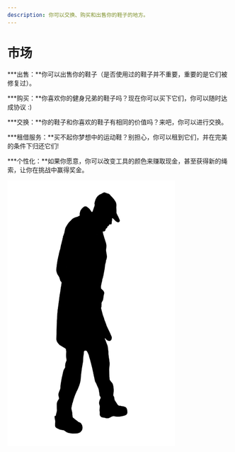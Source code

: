 ```yaml
---
description: 你可以交换、购买和出售你的鞋子的地方。
---
```


# 市场

**\*出售：**你可以出售你的鞋子（是否使用过的鞋子并不重要，重要的是它们被修复过）。

**\*购买：**你喜欢你的健身兄弟的鞋子吗？现在你可以买下它们，你可以随时达成协议 :)

**\*交换：**你的鞋子和你喜欢的鞋子有相同的价值吗？来吧，你可以进行交换。

**\*租借服务：**买不起你梦想中的运动鞋？别担心，你可以租到它们，并在完美的条件下归还它们!

**\*个性化：**如果你愿意，你可以改变工具的颜色来赚取现金，甚至获得新的绳索，让你在挑战中赢得奖金。

![](../.gitbook/assets/header6.png)

